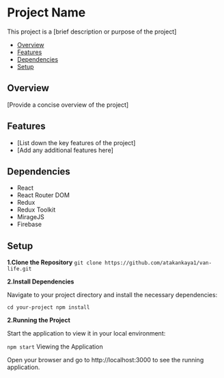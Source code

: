 # Project Name

This project is a [brief description or purpose of the project]

- [Overview](#overview)
- [Features](#features)
- [Dependencies](#dependencies)
- [Setup](#setup)

## Overview

[Provide a concise overview of the project]

## Features

- [List down the key features of the project]
- [Add any additional features here]

## Dependencies

- React
- React Router DOM
- Redux
- Redux Toolkit
- MirageJS
- Firebase

## Setup

 **1.Clone the Repository**
   `
   git clone https://github.com/atakankaya1/van-life.git
   `

**2.Install Dependencies**

Navigate to your project directory and install the necessary dependencies:

`
cd your-project
npm install
`

**2.Running the Project**

Start the application to view it in your local environment:

`
npm start
`
Viewing the Application

Open your browser and go to http://localhost:3000 to see the running application.
